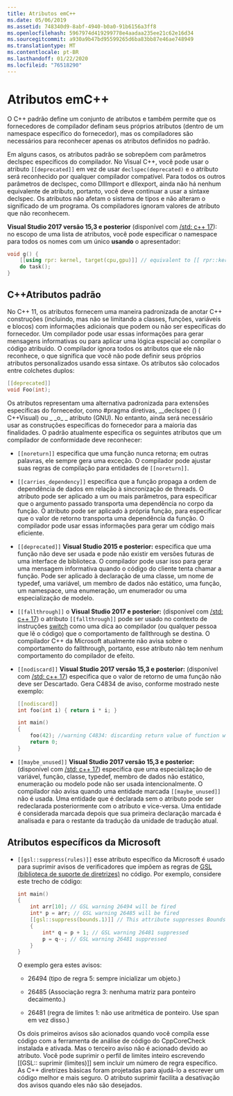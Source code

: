 ```yaml
---
title: Atributos emC++
ms.date: 05/06/2019
ms.assetid: 748340d9-8abf-4940-b0a0-91b6156a3ff8
ms.openlocfilehash: 5967974d419299778e4aadaa235ee21c62e16d34
ms.sourcegitcommit: a930a9b47bd95599265d6ba83bb87e46ae748949
ms.translationtype: MT
ms.contentlocale: pt-BR
ms.lasthandoff: 01/22/2020
ms.locfileid: "76518290"
---
```

# <a name="attributes-in-c"></a>Atributos emC++

O C++ padrão define um conjunto de atributos e também permite que os fornecedores de compilador definam seus próprios atributos (dentro de um namespace específico do fornecedor), mas os compiladores são necessários para reconhecer apenas os atributos definidos no padrão.

Em alguns casos, os atributos padrão se sobrepõem com parâmetros declspec específicos do compilador. No Visual C++, você pode usar o atributo `[[deprecated]]` em vez de usar `declspec(deprecated)` e o atributo será reconhecido por qualquer compilador compatível. Para todos os outros parâmetros de declspec, como DllImport e dllexport, ainda não há nenhum equivalente de atributo, portanto, você deve continuar a usar a sintaxe declspec. Os atributos não afetam o sistema de tipos e não alteram o significado de um programa. Os compiladores ignoram valores de atributo que não reconhecem.

**Visual Studio 2017 versão 15,3 e posterior** (disponível com [/std: c++ 17](../build/reference/std-specify-language-standard-version.md)): no escopo de uma lista de atributos, você pode especificar o namespace para todos os nomes com um único **usando** o apresentador:

```cpp
void g() {
    [[using rpr: kernel, target(cpu,gpu)]] // equivalent to [[ rpr::kernel, rpr::target(cpu,gpu) ]]
    do task();
}
```

## <a name="c-standard-attributes"></a>C++Atributos padrão

No C++ 11, os atributos fornecem uma maneira padronizada de anotar C++ construções (incluindo, mas não se limitando a classes, funções, variáveis e blocos) com informações adicionais que podem ou não ser específicas do fornecedor. Um compilador pode usar essas informações para gerar mensagens informativas ou para aplicar uma lógica especial ao compilar o código atribuído. O compilador ignora todos os atributos que ele não reconhece, o que significa que você não pode definir seus próprios atributos personalizados usando essa sintaxe. Os atributos são colocados entre colchetes duplos:

```cpp
[[deprecated]]
void Foo(int);
```

Os atributos representam uma alternativa padronizada para extensões específicas do fornecedor, como #pragma diretivas, __declspec () ( C++Visual) ou &#95; &#95;o&#95; &#95; atributo (GNU). No entanto, ainda será necessário usar as construções específicas do fornecedor para a maioria das finalidades. O padrão atualmente especifica os seguintes atributos que um compilador de conformidade deve reconhecer:

- `[[noreturn]]` especifica que uma função nunca retorna; em outras palavras, ele sempre gera uma exceção. O compilador pode ajustar suas regras de compilação para entidades de `[[noreturn]]`.

- `[[carries_dependency]]` especifica que a função propaga a ordem de dependência de dados em relação à sincronização de threads. O atributo pode ser aplicado a um ou mais parâmetros, para especificar que o argumento passado transporta uma dependência no corpo da função. O atributo pode ser aplicado à própria função, para especificar que o valor de retorno transporta uma dependência da função. O compilador pode usar essas informações para gerar um código mais eficiente.

- `[[deprecated]]` **Visual Studio 2015 e posterior:** especifica que uma função não deve ser usada e pode não existir em versões futuras de uma interface de biblioteca. O compilador pode usar isso para gerar uma mensagem informativa quando o código do cliente tenta chamar a função. Pode ser aplicado à declaração de uma classe, um nome de typedef, uma variável, um membro de dados não estático, uma função, um namespace, uma enumeração, um enumerador ou uma especialização de modelo.

- `[[fallthrough]]` o **Visual Studio 2017 e posterior:** (disponível com [/std: c++ 17](../build/reference/std-specify-language-standard-version.md)) o atributo `[[fallthrough]]` pode ser usado no contexto de instruções [switch](switch-statement-cpp.md) como uma dica ao compilador (ou qualquer pessoa que lê o código) que o comportamento de fallthrough se destina. O compilador C++ da Microsoft atualmente não avisa sobre o comportamento do fallthrough, portanto, esse atributo não tem nenhum comportamento do compilador de efeito.

- `[[nodiscard]]` **Visual Studio 2017 versão 15,3 e posterior:** (disponível com [/std: c++ 17](../build/reference/std-specify-language-standard-version.md)) especifica que o valor de retorno de uma função não deve ser Descartado. Gera C4834 de aviso, conforme mostrado neste exemplo:

    ```cpp
    [[nodiscard]]
    int foo(int i) { return i * i; }

    int main()
    {
        foo(42); //warning C4834: discarding return value of function with 'nodiscard' attribute
        return 0;
    }
    ```

- `[[maybe_unused]]` **Visual Studio 2017 versão 15,3 e posterior:** (disponível com [/std: c++ 17](../build/reference/std-specify-language-standard-version.md)) especifica que uma especialização de variável, função, classe, typedef, membro de dados não estático, enumeração ou modelo pode não ser usada intencionalmente. O compilador não avisa quando uma entidade marcada `[[maybe_unused]]` não é usada. Uma entidade que é declarada sem o atributo pode ser redeclarada posteriormente com o atributo e vice-versa. Uma entidade é considerada marcada depois que sua primeira declaração marcada é analisada e para o restante da tradução da unidade de tradução atual.

## <a name="microsoft-specific-attributes"></a>Atributos específicos da Microsoft

- `[[gsl::suppress(rules)]]` esse atributo específico da Microsoft é usado para suprimir avisos de verificadores que impõem as regras de [GSL (biblioteca de suporte de diretrizes)](https://github.com/Microsoft/GSL) no código. Por exemplo, considere este trecho de código:

    ```cpp
    int main()
    {
        int arr[10]; // GSL warning 26494 will be fired
        int* p = arr; // GSL warning 26485 will be fired
        [[gsl::suppress(bounds.1)]] // This attribute suppresses Bounds rule #1
        {
            int* q = p + 1; // GSL warning 26481 suppressed
            p = q--; // GSL warning 26481 suppressed
        }
    }
    ```

  O exemplo gera estes avisos:

  - 26494 (tipo de regra 5: sempre inicializar um objeto.)

  - 26485 (Associação regra 3: nenhuma matriz para ponteiro decaimento.)

  - 26481 (regra de limites 1: não use aritmética de ponteiro. Use span em vez disso.)

  Os dois primeiros avisos são acionados quando você compila esse código com a ferramenta de análise de código do CppCoreCheck instalada e ativada. Mas o terceiro aviso não é acionado devido ao atributo. Você pode suprimir o perfil de limites inteiro escrevendo [[GSL:: suprimir (limites)]] sem incluir um número de regra específico. As C++ diretrizes básicas foram projetadas para ajudá-lo a escrever um código melhor e mais seguro. O atributo suprimir facilita a desativação dos avisos quando eles não são desejados.
  